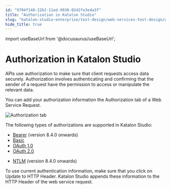 ```yaml
---
id: "9704f140-22b2-11ed-9930-0242fe3e4a3f"
title: "Authorization in Katalon Studio"
slug: "katalon-studio-enterprise/test-design/web-services-test-design/working-with-apiweb-services-project/authorization-in-katalon-studio"
hide_title: true
---
```

import useBaseUrl from '@docusaurus/useBaseUrl';


# <a id="id" class="anchor_top_offset"/><a id="ariaid-title1" class="anchor_top_offset"/>Authorization in Katalon Studio

<p xmlns="http://www.w3.org/1999/xhtml" className="p">APIs use authorization to make sure that client requests access data securely. Authorization involves authenticating and confirming that the sender of a request have the permission to access or manipulate the relevant data.</p> 
<p xmlns="http://www.w3.org/1999/xhtml" className="p">You can add your authorization information the <span className="ph uicontrol">Authorization</span> tab of a <span className="ph uicontrol">Web Service Request</span>.</p> 
<p xmlns="http://www.w3.org/1999/xhtml" className="p"><img className="image" src={useBaseUrl("/9716cb90-22b2-11ed-9930-0242fe3e4a3f.png")} alt="Authorization tab" /></p> 
<p xmlns="http://www.w3.org/1999/xhtml" className="p">The following types of authorizations are supported in Katalon Studio:</p> 
<ul xmlns="http://www.w3.org/1999/xhtml" className="ul"><li className="li"><a className="xref" href="/docs/legacy/katalon-studio-enterprise/test-design/web-services-test-design/working-with-apiweb-services-project/bearer-authentication#task-6669">Bearer</a> (version 8.4.0 onwards)</li><li className="li"><a className="xref" href="/docs/legacy/katalon-studio-enterprise/test-design/web-services-test-design/working-with-apiweb-services-project/basic-authentication">Basic</a></li><li className="li"><a className="xref" href="/docs/legacy/katalon-studio-enterprise/test-design/web-services-test-design/working-with-apiweb-services-project/authorization-oauth-1.0">OAuth 1.0</a></li><li className="li"><a className="xref" href="/docs/legacy/katalon-studio-enterprise/test-design/web-services-test-design/working-with-apiweb-services-project/authorization-oauth-2.0">OAuth 2.0</a></li><li className="li"><p className="p"><a className="xref" href="/docs/legacy/katalon-studio-enterprise/test-design/web-services-test-design/working-with-apiweb-services-project/ntlm-authentication">NTLM</a> (version 8.4.0 onwards)</p></li></ul> 
<p xmlns="http://www.w3.org/1999/xhtml" className="p">To use current authentication information, make sure that you click on <span className="ph uicontrol">Update to HTTP Header</span>. Katalon Studio appends these information to the <span className="ph uicontrol">HTTP Header</span> of the web service request.</p> 
